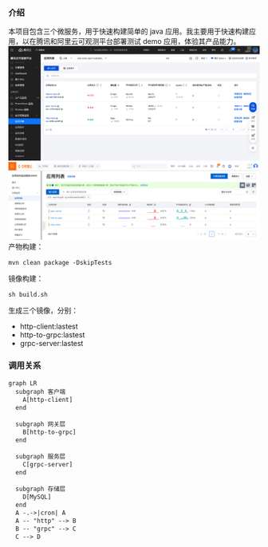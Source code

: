 ### 介绍
本项目包含三个微服务，用于快速构建简单的 java 应用。我主要用于快速构建应用，以在腾讯和阿里云可观测平台部署测试 demo 应用，体验其产品能力。
![img.png](img.png)
![img_1.png](img_1.png)
产物构建：
```shell
mvn clean package -DskipTests
```

镜像构建：
```shell
sh build.sh
```
生成三个镜像，分别：
- http-client:lastest
- http-to-grpc:lastest
- grpc-server:lastest

### 调用关系
```mermaid
graph LR
  subgraph 客户端
    A[http-client]
  end

  subgraph 网关层
    B[http-to-grpc]
  end

  subgraph 服务层
    C[grpc-server]
  end

  subgraph 存储层
    D[MySQL]
  end
  A -.->|cron| A
  A -- "http" --> B
  B -- "grpc" --> C
  C --> D
